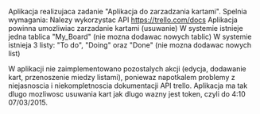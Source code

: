 Aplikacja realizujaca zadanie "Aplikacja do zarzadzania kartami".
Spelnia wymagania:
	Nalezy wykorzystac API https://trello.com/docs
	Aplikacja powinna umozliwiac zarzadanie kartami (usuwanie)
	W systemie istnieje jedna tablica "My_Board" (nie mozna dodawac nowych tablic)
	W systemie istnieja 3 listy: "To do", "Doing" oraz "Done" (nie mozna dodawac nowych list)

W aplikacji nie zaimplementowano pozostalych akcji (edycja, dodawanie kart, przenoszenie miedzy listami), poniewaz napotkalem problemy z niejasnoscia i niekompletnoscia dokumentacji API trello.
Aplikacja ma tak dlugo mozliwosc usuwania kart jak dlugo wazny jest token, czyli do 4:10 07/03/2015.
